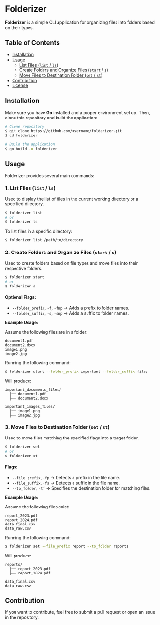 # Folderizer

**Folderizer** is a simple CLI application for organizing files into folders based on their types.

## Table of Contents

- [Installation](#installation)
- [Usage](#usage)
  - [List Files (`list` / `ls`)](#1-list-files-list--ls)
  - [Create Folders and Organize Files (`start` / `s`)](#2-create-folders-and-organize-files-start--s)
  - [Move Files to Destination Folder (`set` / `st`)](#3-move-files-to-destination-folder-set--st)
- [Contribution](#contribution)
- [License](#license)

## Installation

Make sure you have **Go** installed and a proper environment set up. Then, clone this repository and build the application:

```sh
# Clone repository
$ git clone https://github.com/username/folderizer.git
$ cd folderizer

# Build the application
$ go build -o folderizer
```

## Usage

Folderizer provides several main commands:

### 1. List Files (`list` / `ls`)

Used to display the list of files in the current working directory or a specified directory.

```sh
$ folderizer list
# or
$ folderizer ls
```

To list files in a specific directory:

```sh
$ folderizer list /path/to/directory
```

### 2. Create Folders and Organize Files (`start` / `s`)

Used to create folders based on file types and move files into their respective folders.

```sh
$ folderizer start
# or
$ folderizer s
```

#### Optional Flags:

- `--folder_prefix`, `-f`, `-fnp` → Adds a prefix to folder names.
- `--folder_suffix`, `-s`, `-snp` → Adds a suffix to folder names.

**Example Usage:**

Assume the following files are in a folder:
```
document1.pdf
document2.docx
image1.png
image2.jpg
```

Running the following command:
```sh
$ folderizer start --folder_prefix important --folder_suffix files
```

Will produce:
```
important_documents_files/
  ├── document1.pdf
  ├── document2.docx

important_images_files/
  ├── image1.png
  ├── image2.jpg
```

### 3. Move Files to Destination Folder (`set` / `st`)

Used to move files matching the specified flags into a target folder.

```sh
$ folderizer set
# or
$ folderizer st
```

#### Flags:

- `--file_prefix`, `-fp` → Detects a prefix in the file name.
- `--file_suffix`, `-fs` → Detects a suffix in the file name.
- `--to_folder`, `-tf` → Specifies the destination folder for matching files.

**Example Usage:**

Assume the following files exist:
```
report_2023.pdf
report_2024.pdf
data_final.csv
data_raw.csv
```

Running the following command:
```sh
$ folderizer set --file_prefix report --to_folder reports
```

Will produce:
```
reports/
  ├── report_2023.pdf
  ├── report_2024.pdf

data_final.csv
data_raw.csv
```

## Contribution
If you want to contribute, feel free to submit a pull request or open an issue in the repository.
